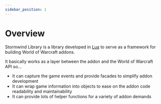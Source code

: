 ```yaml
---
sidebar_position: 1
---
```


# Overview

Stormwind Library is a library developed in [Lua](https://www.lua.org/) to serve as a framework for building World of Warcraft addons.

It basically works as a layer between the addon and the World of Warcraft API so...

* It can capture the game events and provide facades to simplify addon development
* It can wrap game information into objects to ease on the addon code readability and maintainability
* It can provide lots of helper functions for a variety of addon demands